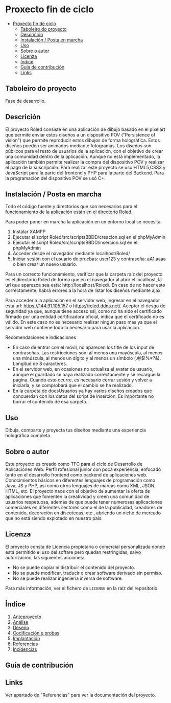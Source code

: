 # Proxecto fin de ciclo

- [Proxecto fin de ciclo](#proxecto-fin-de-ciclo)
  - [Taboleiro do proyecto](#taboleiro-do-proyecto)
  - [Descrición](#descrición)
  - [Instalación / Posta en marcha](#instalación--posta-en-marcha)
  - [Uso](#uso)
  - [Sobre o autor](#sobre-o-autor)
  - [Licenza](#licenza)
  - [Índice](#índice)
  - [Guía de contribución](#guía-de-contribución)
  - [Links](#links)

## Taboleiro do proyecto

Fase de desarrollo.

## Descrición

El proyecto Roled consiste en una aplicación de dibujo basado en el pixelart que permite enviar estos diseños a un dispositivo POV ("Persistence of vision") que permite reproducir estos dibujos de forma holográfica. Estos diseños pueden ser animados mediante fotogramas.
Los diseños son públicos para el resto de usuarios de la aplicación, con el objetivo de crear una comunidad dentro de la aplicación. Aunque no está implementado, la aplicación también permite realizar la compra del dispositivo POV y realizar el pago de la suscripción.
Para realizar este proyecto se uso HTML5,CSS3 y JavaScript para la parte del frontend y PHP para la parte del Backend. Para la programación del dispositivo POV se usó C+.

## Instalación / Posta en marcha

Todo el código fuente y directorios que son necesarios para el funcionamiento de la aplicación están en el directorio Roled.

Para poder poner en marcha la aplicación en un entorno local se necesita:

1. Instalar XAMPP
2. Ejecutar el script Roled/src/scriptsBBDD/creacion.sql en el phpMyAdmin
3. Ejecutar el script Roled/src/scriptsBBDD/insercion.sql en el phpMyAdmin
4. Acceder desde el navegador mediante localhost/Roled/
5. Iniciar sesión con el usuario de pruebas: user123 y contraseña: aA1.aaaa o bien crear un nuevo usuario.

Para un correcto funcionamiento, verificar que la carpeta raíz del proyecto es el directorio Roled de forma que en el navegador al abrir el localhost, la url que aparezca sea esta: http://localhost/Roled/. En caso de no hacer esto correctamente, habrá errores a la hora de listar los diseños mediante ajax. 

Para acceder a la aplicación en el servidor web, ingresar en el navegador esta url: https://144.91.105.157 o https://roled.ddns.net/.
Aceptar el riesgo de seguridad ya que, aunque tiene acceso ssl, como no ha sido el certificado firmado por una entidad certificadora oficial, indica que el certificado no es válido. En este caso no es necesario realizar ningún paso más ya que el servidor web contiene todo lo necesario para usar la aplicación.

Recomendaciones e indicaciones

- En caso de entrar con el móvil, no aparecen los title de los input de contraseñas. Las restricciones son: al menos una mayúscula, al menos una minúscula, al menos un dígito y al menos un símbolo (.@$!%*?&). Longitud de 8 caracteres.
- En el servidor web, en ocasiones no actualiza el avatar de usuario, aunque el guardado se haya realizado correctamente y se recargue la página. Cuando esto ocurre, es necesario cerrar sesión y volver a iniciarla, y se comprobará que el cambio se ha realizado. 
- En la carpeta de docsUsuarios ya hay varios diseños creados que concuerdan con los datos del script de insercion. Es importante no borrar el contenido de esa carpeta. 
 
## Uso

Dibuja, comparte y proyecta tus diseños mediante una experiencia holográfica completa. 

## Sobre o autor

Este proyecto es creado como TFC para el ciclo de Desarrollo de Aplicaciones Web. Perfil rofesional junior con poca experiencia, enfocado tanto en el desarrollo frontend como backend de aplicaciones web. Conocimientos básicos en diferentes lenguajes de programación como Java, JS y PHP, así como otros lenguajes de marcas como XML, JSON, HTML, etc. 
El proyecto nace con el objetivo de aumentar la oferta de aplicaciones que fomenten la creatividad y creen una comunidad de usuarios respetuosa, además de que puede tener numerosas aplicaciones comerciales en diferentes sectores como el de la publicidad, creadores de contenido, decoración en discotecas, etc., abriendo un nicho de mercado que no está siendo explotado en nuestro país.

## Licenza

El proyecto consta de Licencia propietaria o comercial personalizada donde está permitido el uso del softare pero quedan restringidas, salvo autorización, las siguientes acciones:

- No se puede copiar ni distribuir el contenido del proyecto.
- No se puede modificar, traducir o crear software derivado sin permiso.
- No se puede realizar ingeniería inversa de software.

Para más información, ver el fichero de `LICENSE` en la raíz del repositorio.

## Índice

1. [Anteproyecto](./plantilla-proxecto/doc/templates/1_Anteproxecto.md)
2. [Análise](./plantilla-proxecto/doc/templates/2_Analise.md)
3. [Deseño](./plantilla-proxecto/doc/templates/3_Deseño.md)
4. [Codificación e probas](./plantilla-proxecto/doc/templates/4_Codificacion_e_probas.md)
5. [Implantación](./plantilla-proxecto/doc/templates/5_Implantación.md)
6. [Referencias](./plantilla-proxecto/doc/templates/6_Referencias.md)
7. [Incidencias](./plantilla-proxecto/doc/templates/7_Incidencias.md)

## Guía de contribución

## Links

Ver apartado de "Referencias" para ver la documentación del proyecto.